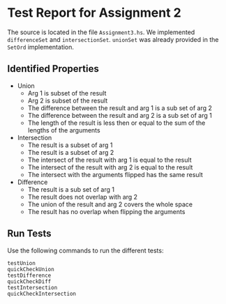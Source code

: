 # Test Report for Assignment 2

The source is located in the file `Assignment3.hs`. We implemented `differenceSet` and `intersectionSet`. `unionSet` was already provided in the `SetOrd` implementation.

## Identified Properties

- Union
  - Arg 1 is subset of the result
  - Arg 2 is subset of the result
  - The difference between the result and arg 1 is a sub set of arg 2
  - The difference between the result and arg 2 is a sub set of arg 1
  - The length of the result is less then or equal to the sum of the lengths of the arguments
- Intersection
  - The result is a subset of arg 1
  - The result is a subset of arg 2
  - The intersect of the result with arg 1 is equal to the result
  - The intersect of the result with arg 2 is equal to the result
  - The intersect with the arguments flipped has the same result
- Difference
  - The result is a sub set of arg 1
  - The result does not overlap with arg 2
  - The union of the result and arg 2 covers the whole space
  - The result has no overlap when flipping the arguments

## Run Tests

Use the following commands to run the different tests:

```
testUnion
quickCheckUnion
testDifference
quickCheckDiff
testIntersection
quickCheckIntersection
```
